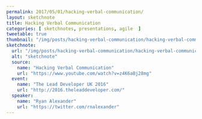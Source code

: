 ```yaml
---
permalink: 2017/05/01/hacking-verbal-communication/
layout: sketchnote
title: Hacking Verbal Communication
categories: [ sketchnotes, presentations, agile  ]
tweetable: true
thumbnail: "/img/posts/hacking-verbal-communication/hacking-verbal-communication.webp"
sketchnote:
  url: "/img/posts/hacking-verbal-communication/hacking-verbal-communication.webp"
  alt: "sketchnote"
  source:
    name: "Hacking Verbal Communication"
    url: "https://www.youtube.com/watch?v=z4K6aBj28mg"
  event:
    name: "The Lead Developer UK 2016"
    url: "http://2016.theleaddeveloper.com/"
  speaker:
    name: "Ryan Alexander"
    url: "https://twitter.com/rnalexander"
---
```

